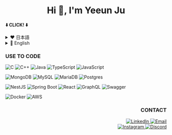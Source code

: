 <h1 align="center">Hi 👋, I'm Yeeun Ju</h1>

<div align="left">

<b>⬇️ CLICK! ⬇️</b>
<details>
  <summary>❤️ 日本語</summary>
<h3>サイドプロジェクト</h3>
  
🪞 [RE:MIGAKI](https://github.com/SCIT-47-3) - 韓国人学生が日本語を学び、日本の面接を練習できるウェブサービス（25.08〜25.10・2ヶ月）

💳 [「Conference Unconference」決済システム](https://github.com/realworldpudding/puddingcamp-conferences) - カンファレンス参加のためのオンラインチケット決済サービス（24.08〜24.09・5週間）

🔭 [42Stat](https://github.com/42Statistics/42Stat-Backend) - 42学校の学習統計プラットフォーム（23.04〜23.08・5ヶ月）

🛰️ [24HANE](https://github.com/innovationacademy-kr/24hane-backend) - 42学校の入退室記録管理サイト（23.02〜23.03・2ヶ月）

<h3>経歴</h3>

🇯🇵 [DSA-SCIT 47期](https://datasa.net/course/main)（25.04〜25.11・8ヶ月）<br>
韓国貿易協会とデータサイエンスアカデミーが共同運営する「SMART Cloud IT Master」プログラム。<br>
主な学習内容：  
- IT（Java、Spring、JavaScript、HTML、CSS、チーム開発）  
- 日本語（会話、ビジネスコミュニケーション）

🎓 単位銀行制 — 情報通信工学学士（21.01〜25.02・4年）<br>

👩‍🏫 建国大学 Codyssey — 技術メンター（24.05〜24.07・3ヶ月）<br>
Java／Pythonの指導およびプロジェクトガイダンスを担当。

👩‍🏫 42Seoul — 技術メンター（23.05〜23.12・8ヶ月）<br>
CS分野のQ&A、コードレビュー、学習サポートを実施。

🌌 [42Seoul 3期](https://42seoul.kr/seoul42/main/view)（20.12〜22.11・2年）<br>
フランス発のÉcole 42モデルに基づくソフトウェアエンジニアリングブートキャンプ。<br>
教授・教材・授業料が存在せず、自己主導型・プロジェクトベース・ピアレビューにより実践的なコーディング力を育成。<br>
主なスキル：  
- 創造的かつ論理的な問題解決思考  
- チームワークとコミュニケーション能力（共同開発を通じて）  
- 学習内容：[42cursus](https://github.com/niamu01/42cursus)

</details>
<details>
  <summary>🧡 English</summary>
<h3>SIDE PROJECT</h3>

🪞 [RE:MIGAKI](https://github.com/SCIT-47-3) - A web platform helping Korean students to study Japanese and practice Japanese interviews (25.08 - 25.10, 2 months)

💳 [「Conference Unconference」 Payment System](https://github.com/realworldpudding/puddingcamp-conferences) - An online ticket payment service for conference participation (24.08 - 24.09, 5 weeks)

🔭 [42Stat](https://github.com/42Statistics/42Stat-Backend) - A learning statistics platform for 42 school (23.04 - 23.08, 5 months)

🛰️ [24HANE](https://github.com/innovationacademy-kr/24hane-backend) - 42 school check-in/out tracking site (23.02 - 23.03, 2 months)

<h3>JOURNEY</h3>

🇯🇵 [DSA-SCIT 47期](https://datasa.net/course/main) (25.04 - 25.11, 8 months)<br>
The SMART Cloud IT Master program, operated by the Korea International Trade Association and Data Science Academy. <br>
key skills: 
- IT (Java, Spring, JavaScript, HTML, CSS, team project)
- Japanese language (conversation, business communication)

🎓 Academic Credit Bank — B.S. in Information & Communication Engineering — (21.01 – 25.02, 4 years) <br>
Bachelor’s degree completed via Accredited Credit Bank System.

👩‍🏫 Technical Mentor, Konkuk Univ. Codyssey — (24.05 – 24.07, 3 months) <br>
Java/Python instruction, project guidance.

👩‍🏫 Technical Mentor, 42Seoul — (23.05 – 23.12, 8 months) <br>
CS Q&A, code reviews, learner support.

🌌 [42Seoul 3期](https://42seoul.kr/seoul42/main/view) (20.12 - 22.11, 2 years) <br>
A software engineering bootcamp founded on the model of École 42﻿, originally established in Paris in 2013. <br>
It has no professors, textbooks, or tuition fees. <br>
focuses on self-directed, project-based learning and peer evaluation to build practical coding and problem-solving skills. <br>
key skills: 
- Creative and analytical thinking for effective problem-solving
- Teamwork and communication through peer collaboration and project work
- What I learn: [42cursus](https://github.com/niamu01/42cursus)

</div>
</details>
<div align="left">

### USE TO CODE

![C](https://img.shields.io/badge/c-%2300599C.svg?style=for-the-badge&logo=c&logoColor=white)
![C++](https://img.shields.io/badge/c++-%2300599C.svg?style=for-the-badge&logo=c%2B%2B&logoColor=white)
![Java](https://img.shields.io/badge/Java-ED8B00?style=for-the-badge&logo=coffeescript&logoColor=white)
![TypeScript](https://img.shields.io/badge/typescript-%23007ACC.svg?style=for-the-badge&logo=typescript&logoColor=white)
![JavaScript](https://img.shields.io/badge/javascript-%23323330.svg?style=for-the-badge&logo=javascript&logoColor=%23F7DF1E)

![MongoDB](https://img.shields.io/badge/MongoDB-4EA94B?style=for-the-badge&logo=mongodb&logoColor=white)
![MySQL](https://img.shields.io/badge/mysql-%2300f.svg?style=for-the-badge&logo=mysql&logoColor=white)
![MariaDB](https://img.shields.io/badge/MariaDB-003545?style=for-the-badge&logo=mariadb&logoColor=white)
![Postgres](https://img.shields.io/badge/postgres-%23316192.svg?style=for-the-badge&logo=postgresql&logoColor=white)
<!--![Redis](https://img.shields.io/badge/redis-%23DD0031.svg?style=for-the-badge&logo=redis&logoColor=white)-->

![NestJS](https://img.shields.io/badge/nestjs-%23E0234E.svg?style=for-the-badge&logo=nestjs&logoColor=white)
![Spring Boot](https://img.shields.io/badge/springboot-%236DB33F.svg?style=for-the-badge&logo=springboot&logoColor=white)
![React](https://img.shields.io/badge/react-%2361DAFB.svg?style=for-the-badge&logo=react&logoColor=white)
![GraphQL](https://img.shields.io/badge/-GraphQL-E10098?style=for-the-badge&logo=graphql&logoColor=white)
![Swagger](https://img.shields.io/badge/-Swagger-%23Clojure?style=for-the-badge&logo=swagger&logoColor=white)
<!--![Jest](https://img.shields.io/badge/-jest-%23C21325?style=for-the-badge&logo=jest&logoColor=white)-->

![Docker](https://img.shields.io/badge/docker-%230db7ed.svg?style=for-the-badge&logo=docker&logoColor=white)
![AWS](https://img.shields.io/badge/AWS-%23FF9900.svg?style=for-the-badge&logo=amazon-aws&logoColor=white)

</div>

<div align="right">

### CONTACT

<a href="https://linkedin.com/in/yeeunju">
  <img src="https://img.shields.io/badge/LinkedIn-0077B5?style=for-the-badge&logo=linkedin&logoColor=white" alt="LinkedIn"/>
</a>
  <a href="mailto:niamu01@gmail.com">
  <img src="https://img.shields.io/badge/Gmail-d14836?style=for-the-badge&logo=Gmail&logoColor=white" alt="Email"/>
</a>
<br>
<a href="https://instagram.com/jye_0121">
  <img src="https://img.shields.io/badge/Instagram-fe4164?style=for-the-badge&logo=instagram&logoColor=white" alt="Instagram"/>
</a>
<a href="https://discordapp.com/users/637627802220363777">
  <img src="https://img.shields.io/badge/Discord-5865F2?style=for-the-badge&logo=discord&logoColor=white" alt="Discord"/>
</a>

</div>


<!-- icon want to use
![Nodejs](https://img.shields.io/badge/Nodejs-3C873A?style=for-the-badge&labelColor=black&logo=node.js&logoColor=3C873A)
![LeetCode](https://img.shields.io/badge/LeetCode-000000?style=for-the-badge&logo=LeetCode&logoColor=#d16c06)
![Coursera](https://img.shields.io/badge/Coursera-%230056D2.svg?style=for-the-badge&logo=Coursera&logoColor=white)
![Cloudflare](https://img.shields.io/badge/Cloudflare-F38020?style=for-the-badge&logo=Cloudflare&logoColor=white)
![Python](https://img.shields.io/badge/python-3670A0?style=for-the-badge&logo=python&logoColor=ffdd54)
![Alpine Linux](https://img.shields.io/badge/Alpine_Linux-%230D597F.svg?style=for-the-badge&logo=alpine-linux&logoColor=white)
![Debian](https://img.shields.io/badge/Debian-D70A53?style=for-the-badge&logo=debian&logoColor=white)
![Linux](https://img.shields.io/badge/Linux-FCC624?style=for-the-badge&logo=linux&logoColor=black)
![Ubuntu](https://img.shields.io/badge/Ubuntu-E95420?style=for-the-badge&logo=ubuntu&logoColor=white)
![Arduino](https://img.shields.io/badge/-Arduino-00979D?style=for-the-badge&logo=Arduino&logoColor=white)
![ESLint](https://img.shields.io/badge/ESLint-4B3263?style=for-the-badge&logo=eslint&logoColor=white)
![ElasticSearch](https://img.shields.io/badge/-ElasticSearch-005571?style=for-the-badge&logo=elasticsearch)
![Figma](https://img.shields.io/badge/figma-%23F24E1E.svg?style=for-the-badge&logo=figma&logoColor=white)
![Nginx](https://img.shields.io/badge/nginx-%23009639.svg?style=for-the-badge&logo=nginx&logoColor=white)
![Selenium](https://img.shields.io/badge/-selenium-%43B02A?style=for-the-badge&logo=selenium&logoColor=white)
-->

<!--
![Top Lang](https://github-readme-stats-one-bice.vercel.app/api/top-langs/?username=niamu01&langs_count=6&layout=compact&role=OWNER,ORGANIZATION_MEMBER,COLLABORATOR)
-->

<!--
reference
hits badge: https://hits.seeyoufarm.com/
badge with icon: https://github.com/Ileriayo/markdown-badges
simple badge: https://gist.github.com/ctrlaltdev/c0497bff497d29d119b6254e97d79b53

https://rahuldkjain.github.io/gh-profile-readme-generator/
https://github.com/anuraghazra/github-readme-stats

table generator: https://tabletag.net/
-->
